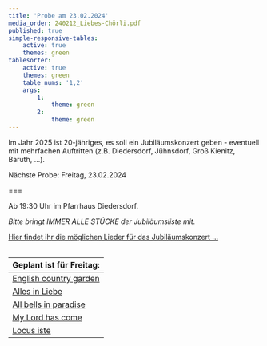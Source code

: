 ```yaml
---
title: 'Probe am 23.02.2024'
media_order: 240212_Liebes-Chörli.pdf
published: true
simple-responsive-tables:
    active: true
    themes: green
tablesorter:
    active: true
    themes: green
    table_nums: '1,2'
    args:
        1:
            theme: green
        2:
            theme: green
---
```


Im Jahr 2025 ist 20-jähriges, es soll ein Jubiläumskonzert geben - eventuell mit mehrfachen Auftritten (z.B. Diedersdorf, Jühnsdorf, Groß Kienitz, Baruth, ...).


Nächste Probe: Freitag, 23.02.2024

===

Ab 19:30 Uhr im Pfarrhaus Diedersdorf.
<br/>

<i>Bitte bringt IMMER ALLE STÜCKE der Jubiläumsliste mit.</i>
<br/>

[<i class="fa fa-hand-o-right"></i> Hier findet ihr die möglichen Lieder für das Jubiläumskonzert ...](/choerchen-intern/choerchennoten/tag:Jubiläumskonzert%202025/query:Jubiläumskonzert%202025)
<br/>
<br/>

| Geplant ist für Freitag: |  
| :------------ |  
| [<i class="fa fa-hand-o-right"></i> English country garden](/choerchen-intern/choerchennoten/english_country_garden) | 
| [<i class="fa fa-hand-o-right"></i> Alles in Liebe](/choerchen-intern/choerchennoten/alles_in_liebe) | 
| [<i class="fa fa-hand-o-right"></i> All bells in paradise](/choerchen-intern/choerchennoten/all-bells-in-paradies) | 
| [<i class="fa fa-hand-o-right"></i> My Lord has come](/choerchen-intern/choerchennoten/my-lord-has-come) | 
| [<i class="fa fa-hand-o-right"></i> Locus iste](/choerchen-intern/choerchennoten/locus_iste) | 


